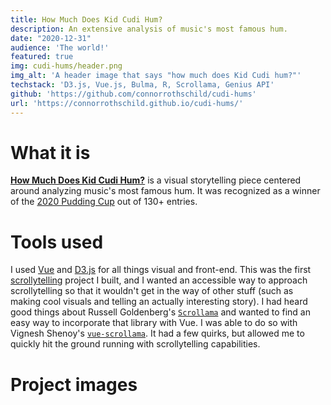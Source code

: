 ```yaml
---
title: How Much Does Kid Cudi Hum?
description: An extensive analysis of music's most famous hum.
date: "2020-12-31"
audience: 'The world!'
featured: true
img: cudi-hums/header.png
img_alt: 'A header image that says "how much does Kid Cudi hum?"'
techstack: 'D3.js, Vue.js, Bulma, R, Scrollama, Genius API'
github: 'https://github.com/connorrothschild/cudi-hums'
url: 'https://connorrothschild.github.io/cudi-hums/'
---
```


[<InlineImage :clickable=false src="projects/cudi-hums/header.png" alt="Header"></InlineImage>](https://connorrothschild.github.io/cudi-hums/)

# What it is

[**How Much Does Kid Cudi Hum?**](https://connorrothschild.github.io/cudi-hums/) is a visual storytelling piece centered around analyzing music's most famous hum. It was recognized as a winner of the [2020 Pudding Cup](https://pudding.cool/process/pudding-cup-2020/) out of 130+ entries.

# Tools used

I used [Vue](https://vuejs.org/) and [D3.js](https://d3js.org/) for all things visual and front-end. This was the first [scrollytelling](https://medium.com/nightingale/from-storytelling-to-scrollytelling-a-short-introduction-and-beyond-fbda32066964) project I built, and I wanted an accessible way to approach scrollytelling so that it wouldn't get in the way of other stuff (such as making cool visuals and telling an actually interesting story). I had heard good things about Russell Goldenberg's [`Scrollama`](https://github.com/russellgoldenberg/scrollama) and wanted to find an easy way to incorporate that library with Vue. I was able to do so with Vignesh Shenoy's [`vue-scrollama`](https://github.com/vgshenoy/vue-scrollama). It had a few quirks, but allowed me to quickly hit the ground running with scrollytelling capabilities.

# Project images

<ProjectImage src="projects/cudi-hums/albums-mac.png" alt="" width="48%"></ProjectImage>
<ProjectImage src="projects/cudi-hums/tracks-mac.png" alt="" width="48%"></ProjectImage>
<ProjectImage src="projects/cudi-hums/lyrics-mac.png" alt=""></ProjectImage>

<ProjectImage src="projects/cudi-hums/albums-phone.png" alt="" width="32%"></ProjectImage>
<ProjectImage src="projects/cudi-hums/tracks-phone.png" alt="" width="32%"></ProjectImage>
<ProjectImage src="projects/cudi-hums/lyrics-phone.png" alt="" width="32%"></ProjectImage>

<ProjectImage src="projects/cudi-hums/intro-phone.png" alt="" width="48%"></ProjectImage>
<ProjectImage src="projects/cudi-hums/outro-phone.png" alt="" width="48%"></ProjectImage>

<!-- # Overview (in my own words!)

<responsive-video url="https://www.youtube.com/embed/sNCMiWoXGaQ"></responsive-video>

To do: add code styling
https://nuxtjs.org/blog/creating-blog-with-nuxt-content/#adding-a-code-block-to-your-post -->